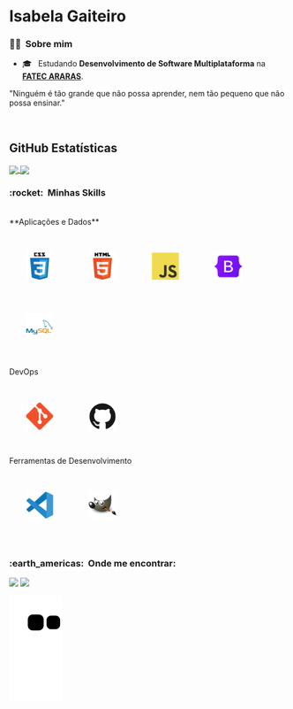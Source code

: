  # Isabela Gaiteiro

<h3> 👩‍🎓 &nbsp;Sobre mim </h3>

- 🎓 &nbsp; Estudando **Desenvolvimento de Software Multiplataforma** na <a href="https://fatecararas.cps.sp.gov.br/">**FATEC ARARAS**</a>.

"Ninguém é tão grande que não possa aprender, nem tão pequeno que não possa ensinar."

</br>

## **GitHub Estatísticas**


<a href="https://github.com/Isagaiteiro">
  <img height="180em" align="center" src="https://github-readme-stats.vercel.app/api/top-langs/?username=Isagaiteiro&theme=dracula&layout=compact&langs_count=10" />
</a>

<a href="https://github.com/Isagaiteiro">
  <img height="180em" align="center" src="https://github-readme-stats.vercel.app/api?username=Isagaiteiro&theme=dracula&show_icons=true&include_all_commits=true&count_private=true" />
</a>
<br/>

<h3> :rocket: &nbsp;Minhas Skills </h3>
<br/>
**Aplicações e Dados**
<br/>
<br/>
<div>
<img height="50em" align="center" style="padding:30px;" src="https://raw.githubusercontent.com/devicons/devicon/1119b9f84c0290e0f0b38982099a2bd027a48bf1/icons/css3/css3-original-wordmark.svg"/>
<img height="50em" align="center" style="padding:30px;" src="https://raw.githubusercontent.com/devicons/devicon/1119b9f84c0290e0f0b38982099a2bd027a48bf1/icons/html5/html5-original-wordmark.svg">
<img height="50em" align="center" style="padding:30px;" src="https://raw.githubusercontent.com/devicons/devicon/1119b9f84c0290e0f0b38982099a2bd027a48bf1/icons/javascript/javascript-original.svg"/>
<img height="50em" align="center" style="padding:30px;" src="https://raw.githubusercontent.com/devicons/devicon/1119b9f84c0290e0f0b38982099a2bd027a48bf1/icons/bootstrap/bootstrap-original.svg"/>
<img height="50em" align="center" style="padding:30px;" src="https://raw.githubusercontent.com/devicons/devicon/1119b9f84c0290e0f0b38982099a2bd027a48bf1/icons/mysql/mysql-original-wordmark.svg"/>   
</div>  
<br/>
DevOps
<br/>
<br/>
<div>
<img height="50em" align="center" style="padding:30px;" src="https://raw.githubusercontent.com/devicons/devicon/1119b9f84c0290e0f0b38982099a2bd027a48bf1/icons/git/git-original.svg"/>
<img height="50em" align="center" style="padding:30px;" src="https://raw.githubusercontent.com/devicons/devicon/1119b9f84c0290e0f0b38982099a2bd027a48bf1/icons/github/github-original.svg"/>
</div>  
<br/>
Ferramentas de Desenvolvimento
<br/>
<br/>
<div>
<img height="50em" align="center" style="padding:30px;"src="https://raw.githubusercontent.com/devicons/devicon/1119b9f84c0290e0f0b38982099a2bd027a48bf1/icons/vscode/vscode-original.svg"/>
<img height="50em" align="center" style="padding:30px;"src="https://raw.githubusercontent.com/devicons/devicon/1119b9f84c0290e0f0b38982099a2bd027a48bf1/icons/gimp/gimp-original.svg"/>
</div>  
<br/>



<h3> :earth_americas: &nbsp;Onde me encontrar: </h3>

<div>
    <a href = "mailto:isagaiteiro@gmail.com"><img src="https://img.shields.io/badge/-Gmail-%23333?style=for-the-badge&logo=gmail&logoColor=white" target="_blank"></a>
    <a href="https://www.linkedin.com/in/isabela-gaiteiro-5576ba17b/" target="_blank"><img src="https://img.shields.io/badge/-LinkedIn-%230077B5?style=for-the-badge&logo=linkedin&logoColor=white" target="_blank"></a> 
</div>

![Snake animation](https://github.com/isagaiteiro/isagaiteiro/blob/output/github-contribution-grid-snake.svg)
